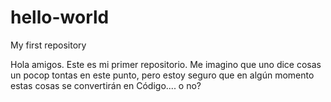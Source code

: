 # hello-world
My first repository

Hola amigos. Este es mi primer repositorio. Me imagino que uno dice cosas
un pocop tontas en este punto, pero estoy seguro que en algún momento
estas cosas se convertirán en Código.... o no?
